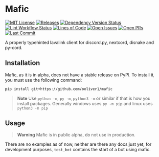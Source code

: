 # Mafic

[![MIT License](https://custom-icon-badges.herokuapp.com/github/license/ooliver1/mafic?color=845ec2&logo=code-square)](https://github.com/ooliver1/mafic/blob/master/LICENSE "License File")
[![Releases](https://custom-icon-badges.herokuapp.com/github/v/release/ooliver1/mafic?display_name=tag&include_prereleases&sort=semver&logo=commit&color=c25db8)](https://github.com/ooliver1/mafic/releases "Mafic Releases")
[![Dependency Version Status](https://custom-icon-badges.herokuapp.com/librariesio/github/ooliver1/mafic?logo=versions&color=f062a4)](https://github.com/ooliver1/mafic/blob/master/pyproject.toml "Poetry Dependencies")
[![Lint Workflow Status](https://custom-icon-badges.herokuapp.com/github/workflow/status/ooliver1/mafic/lint?label=lint&logo=codescan-checkmark&color=ff738c)](https://github.com/ooliver1/mafic/actions/workflows/lint.yml "Lint Workflow")
[![Lines of Code](https://custom-icon-badges.herokuapp.com/tokei/lines/github/ooliver1/mafic?logo=quote&color=ff9075)](https://github.com/ooliver1/mafic/tree/master/mafic "Mafic Module Tree")
[![Open Issues](https://custom-icon-badges.herokuapp.com/github/issues-raw/ooliver1/mafic?logo=issue-opened&color=ffb263)](https://github.com/ooliver1/mafic/issues "Open Issues")
[![Open PRs](https://custom-icon-badges.herokuapp.com/github/issues-pr-raw/ooliver1/mafic?logo=git-pull-request&color=ffd55f)](https://github.com/ooliver1/mafic/pulls "Open Pull Requests")
[![Last Commit](https://custom-icon-badges.herokuapp.com/github/last-commit/ooliver1/mafic?logo=git-commit&color=f9f871)](https://github.com/ooliver1/mafic/commits/master)

A properly typehinted lavalink client for discord.py, nextcord, disnake and py-cord.

## Installation

Mafic, as it is in alpha, does not have a stable release on PyPI. To install it, you must use the following command:

```bash
pip install git+https://github.com/ooliver1/mafic
```

> **Note**
> Use `python -m`, `py -m`, `python3 -m` or similar if that is how you install packages.
> Generally windows uses `py -m pip` and linux uses `python3 -m pip`

## Usage

> **Warning**
> Mafic is in public alpha, do not use in production.

There are no examples as of now, neither are there any docs just yet, for development purposes, `test_bot` contains the start of a bot using mafic.
